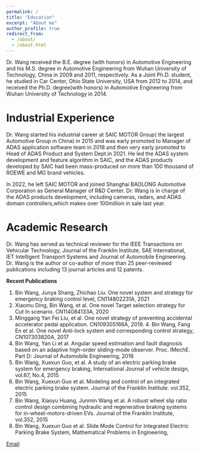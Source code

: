 ```yaml
---
permalink: /
title: "Education"
excerpt: "About me"
author_profile: true
redirect_from: 
  - /about/
  - /about.html
---
```


Dr. Wang received the B.E. degree (with honors) in Automotive Engineering and his M.S. degree in Automotive Engineering from Wuhan University of Technology, China in 2009 and 2011, respectively. As a Joint Ph.D. student, he studied in Car Center, Ohio State University, USA from 2012 to 2014, and received the Ph.D. degree(with honors) in Automotive Engineering from Wuhan University of Technology in 2014.

Industrial Experience
======

Dr. Wang started his industrial career at SAIC MOTOR Group( the largest Automotive Group in China) in 2015 and was early promoted to Manager of ADAS application software team in 2018 and then very early promoted to Head of ADAS Product and System Dept.in 2021. He led the ADAS system development and feature algorithm in SAIC, and the ADAS products developed by SAIC had been mass-produced on more than 100 thousand of ROEWE and MG brand vehicles. 

In 2022, he left SAIC MOTOR and joined Shanghai BAOLONG Automotive Corporation as General Manager of R&D Center. Dr. Wang is in charge of the ADAS products development, including cameras, radars, and ADAS domain controllers,which makes over 100million in sale last year.

Academic Research
======
Dr. Wang has served as technical reviewer for the IEEE Transactions on Vehicular Technology, Journal of the Franklin Institute, SAE International, IET Intelligent Transport Systems and Journal of Automobile Engineering. Dr. Wang is the author or co-author of more than 25 peer-reviewed publications including 13 journal articles and 12 patents.

**Recent Publications**
1. Bin Wang, Junya Shang, Zhichao Liu. One novel system and strategy for emergency braking control level, CN114802231A, 2021
2. Xiaomu Ding, Bin Wang, et al. One novel Target selection strategy for Cut In scenario. CN114084133A, 2020
3. Minggang Yan Fei Liu, et al. One novel strategy of preventing accidental accelerator pedal application. CN109305166A, 2019. 4. Bin Wang, Fang En et al. One novel Anti-lock system and corresponding control strategy, CN107303820A, 2017
5. Bin Wang, Yan Li et al. Angular speed estimation and fault diagnosis based on an adaptive high-order
sliding-mode observer. Proc. IMechE. Part D: Journal of Automobile Engineering, 2016
6. Bin Wang, Xuexun Guo, et al. A study of an electric parking brake system for emergency braking, International
Journal of vehicle design, vol.67, No.4, 2015
7. Bin Wang, Xuexun Guo et al. Modeling and control of an integrated electric parking brake system. Journal of the
Franklin Institute. vol.352, 2015
8. Bin Wang, Xiaoyu Huang, Junmin Wang et al. A robust wheel slip ratio control design combining hydraulic and
regenerative braking systems for in-wheel-motors-driven EVs. Journal of the Franklin Institute, vol.352, 2015
9. Bin Wang, Xuexun Guo et al. Slide Mode Control for Integrated Electric Parking Brake System, Mathematical
Problems in Engineering,


[Email](mailto:wangbin@chinabaolong.net)
